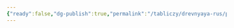 ```yaml
---
{"ready":false,"dg-publish":true,"permalink":"/tabliczy/drevnyaya-rus/patriarshie-palaty-i-czerkov-dvenadczati-apostolov-moskovskij-kreml/","dgPassFrontmatter":true}
---
```



